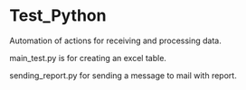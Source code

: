 # Test_Python
Automation of actions for receiving and processing data.

main_test.py is for creating an excel table.

sending_report.py for sending a message to mail with report.
